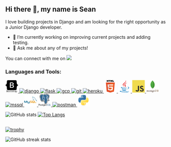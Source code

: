 ## Hi there 👋, my name is Sean


I love building projects in Django and am looking for the right opportunity as a Junior Django developer.

- 🔭 I’m currently working on improving current projects and adding testing. 
- 💬 Ask me about any of my projects!

You can connect with me on <a href="https://www.linkedin.com/in/seanmeadetech/" target="_blank"><img src="https://img.shields.io/badge/-LinkedIn-%230077B5?style=for-the-badge&logo=linkedin&logoColor=white" target="_blank"></a>

<h3 align="left">Languages and Tools:</h3>
<p align="left"> 
  <a href="https://getbootstrap.com" target="_blank" rel="noreferrer"> 
    <img src="https://raw.githubusercontent.com/devicons/devicon/master/icons/bootstrap/bootstrap-plain-wordmark.svg" alt="bootstrap" width="40" height="40"/> 
  </a> 
  <a href="https://www.djangoproject.com/" target="_blank" rel="noreferrer"> 
    <img src="https://cdn.worldvectorlogo.com/logos/django.svg" alt="django" width="40" height="40"/> 
  </a> 
  <a href="https://flask.palletsprojects.com/" target="_blank" rel="noreferrer">
    <img src="https://encrypted-tbn0.gstatic.com/images?q=tbn:ANd9GcRBQqX699Ii1yOe0IYdJ3SmuIA8DFyIMgRKLQ&usqp=CAU" alt="flask" width="40" height="40"/> 
  </a> 
  <a href="https://cloud.google.com" target="_blank" rel="noreferrer"> 
    <img src="https://www.vectorlogo.zone/logos/google_cloud/google_cloud-icon.svg" alt="gcp" width="40" height="40"/> 
  </a> 
  <a href="https://git-scm.com/" target="_blank" rel="noreferrer"> 
    <img src="https://www.vectorlogo.zone/logos/git-scm/git-scm-icon.svg" alt="git" width="40" height="40"/> 
  </a> 
  <a href="https://heroku.com" target="_blank" rel="noreferrer"> 
    <img src="https://www.vectorlogo.zone/logos/heroku/heroku-icon.svg" alt="heroku" width="40" height="40"/> 
  </a> 
  <a href="https://www.w3.org/html/" target="_blank" rel="noreferrer"> 
    <img src="https://raw.githubusercontent.com/devicons/devicon/master/icons/html5/html5-original-wordmark.svg" alt="html5" width="40" height="40"/> 
  </a> 
  <a href="https://www.java.com" target="_blank" rel="noreferrer"> 
    <img src="https://raw.githubusercontent.com/devicons/devicon/master/icons/java/java-original.svg" alt="java" width="40" height="40"/> 
  </a> 
  <a href="https://developer.mozilla.org/en-US/docs/Web/JavaScript" target="_blank" rel="noreferrer"> 
    <img src="https://raw.githubusercontent.com/devicons/devicon/master/icons/javascript/javascript-original.svg" alt="javascript" width="40" height="40"/> 
  </a> 
  <a href="https://www.mongodb.com/" target="_blank" rel="noreferrer"> 
    <img src="https://raw.githubusercontent.com/devicons/devicon/master/icons/mongodb/mongodb-original-wordmark.svg" alt="mongodb" width="40" height="40"/> 
  </a>
  <a href="https://www.microsoft.com/en-us/sql-server" target="_blank" rel="noreferrer"> 
    <img src="https://cdn-icons-png.flaticon.com/512/5968/5968306.png" alt="mssql" width="40" height="40" /> 
  </a> 
  <a href="https://www.mysql.com/" target="_blank" rel="noreferrer"> 
    <img src="https://raw.githubusercontent.com/devicons/devicon/master/icons/mysql/mysql-original-wordmark.svg" alt="mysql" width="40" height="40"/> 
  </a> 
  <a href="https://www.postgresql.org" target="_blank" rel="noreferrer"> 
    <img src="https://raw.githubusercontent.com/devicons/devicon/master/icons/postgresql/postgresql-original-wordmark.svg" alt="postgresql" width="40" height="40"/> 
  </a> 
  <a href="https://postman.com" target="_blank" rel="noreferrer"> 
    <img src="https://www.vectorlogo.zone/logos/getpostman/getpostman-icon.svg" alt="postman" width="40" height="40"/> 
  </a> 
  <a href="https://www.python.org" target="_blank" rel="noreferrer"> 
    <img src="https://raw.githubusercontent.com/devicons/devicon/master/icons/python/python-original.svg" alt="python" width="40" height="40"/> 
  </a> 
 </p>

![GitHub stats](https://github-readme-stats.vercel.app/api?username=sean-meade&show_icons=true&count_private=true)
[![Top Langs](https://github-readme-stats.vercel.app/api/top-langs/?username=sean-meade)](https://github.com/anuraghazra/github-readme-stats)

  ##

[![trophy](https://github-profile-trophy.vercel.app/?username=sean-meade)](https://github.com/ryo-ma/github-profile-trophy)


![GitHub streak stats](https://streak-stats.demolab.com/?user=sean-meade)
